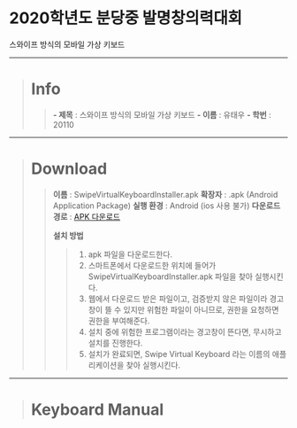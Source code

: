 # 2020학년도 분당중 발명창의력대회

스와이프 방식의 모바일 가상 키보드

---

> # Info
> > **- 제목** : 스와이프 방식의 모바일 가상 키보드
> > **- 이름** : 유태우
> > **- 학번** : 20110

---


> # Download
> > **이름** : SwipeVirtualKeyboardInstaller.apk
> > **확장자** : .apk (Android Application Package)
> > **실행 환경** : Android (ios 사용 불가)
> > **다운로드 경로** : <a href="https://docs.google.com/uc?export=download&id=15rVb8CEEkq_7d8MjAv7yjYX537g_i_ur"> APK 다운로드</a>
> >   
> > **설치 방법**
> > > 1. apk 파일을 다운로드한다.
> > > 2. 스마트폰에서 다운로드한 위치에 들어가 SwipeVirtualKeyboardInstaller.apk 파일을 찾아 실행시킨다.
> > > 3. 웹에서 다운로드 받은 파일이고, 검증받지 않은 파일이라 경고창이 뜰 수 있지만 위험한 파일이 아니므로, 권한을 요청하면 권한을 부여해준다.
> > > 4. 설치 중에 위험한 프로그램이라는 경고창이 뜬다면, 무시하고 설치를 진행한다.
> > > 5. 설치가 완료되면, Swipe Virtual Keyboard 라는 이름의 애플리케이션을 찾아 실행시킨다.

---

> # Keyboard Manual
